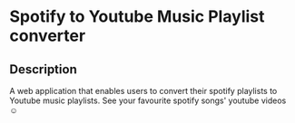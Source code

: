 # Spotify to Youtube Music Playlist converter

## Description
A web application that enables users to convert their spotify playlists to Youtube music playlists. See your favourite spotify songs' youtube videos ☺️
